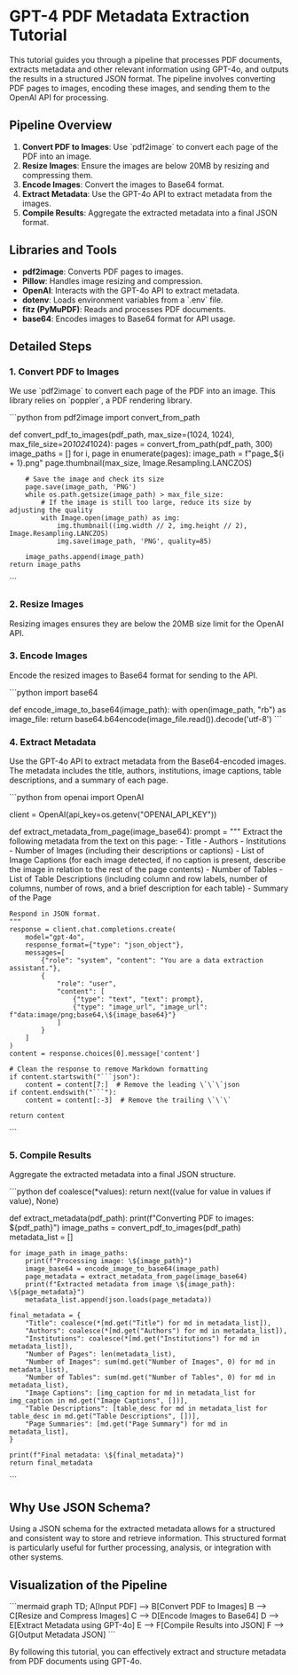 # GPT-4 PDF Metadata Extraction Tutorial

This tutorial guides you through a pipeline that processes PDF documents, extracts metadata and other relevant information using GPT-4o, and outputs the results in a structured JSON format. The pipeline involves converting PDF pages to images, encoding these images, and sending them to the OpenAI API for processing.

## Pipeline Overview

1. **Convert PDF to Images**: Use \`pdf2image\` to convert each page of the PDF into an image.
2. **Resize Images**: Ensure the images are below 20MB by resizing and compressing them.
3. **Encode Images**: Convert the images to Base64 format.
4. **Extract Metadata**: Use the GPT-4o API to extract metadata from the images.
5. **Compile Results**: Aggregate the extracted metadata into a final JSON format.

## Libraries and Tools

- **pdf2image**: Converts PDF pages to images.
- **Pillow**: Handles image resizing and compression.
- **OpenAI**: Interacts with the GPT-4o API to extract metadata.
- **dotenv**: Loads environment variables from a \`.env\` file.
- **fitz (PyMuPDF)**: Reads and processes PDF documents.
- **base64**: Encodes images to Base64 format for API usage.

## Detailed Steps

### 1. Convert PDF to Images

We use \`pdf2image\` to convert each page of the PDF into an image. This library relies on \`poppler\`, a PDF rendering library.

\`\`\`python
from pdf2image import convert_from_path

def convert_pdf_to_images(pdf_path, max_size=(1024, 1024), max_file_size=20*1024*1024):
    pages = convert_from_path(pdf_path, 300)
    image_paths = []
    for i, page in enumerate(pages):
        image_path = f"page_\${i + 1}.png"
        page.thumbnail(max_size, Image.Resampling.LANCZOS)
        
        # Save the image and check its size
        page.save(image_path, 'PNG')
        while os.path.getsize(image_path) > max_file_size:
            # If the image is still too large, reduce its size by adjusting the quality
            with Image.open(image_path) as img:
                img.thumbnail((img.width // 2, img.height // 2), Image.Resampling.LANCZOS)
                img.save(image_path, 'PNG', quality=85)
                
        image_paths.append(image_path)
    return image_paths
\`\`\`

### 2. Resize Images

Resizing images ensures they are below the 20MB size limit for the OpenAI API.

### 3. Encode Images

Encode the resized images to Base64 format for sending to the API.

\`\`\`python
import base64

def encode_image_to_base64(image_path):
    with open(image_path, "rb") as image_file:
        return base64.b64encode(image_file.read()).decode('utf-8')
\`\`\`

### 4. Extract Metadata

Use the GPT-4o API to extract metadata from the Base64-encoded images. The metadata includes the title, authors, institutions, image captions, table descriptions, and a summary of each page.

\`\`\`python
from openai import OpenAI

client = OpenAI(api_key=os.getenv("OPENAI_API_KEY"))

def extract_metadata_from_page(image_base64):
    prompt = """
    Extract the following metadata from the text on this page:
    - Title
    - Authors
    - Institutions
    - Number of Images (including their descriptions or captions)
    - List of Image Captions (for each image detected, if no caption is present, describe the image in relation to the rest of the page contents)
    - Number of Tables
    - List of Table Descriptions (including column and row labels, number of columns, number of rows, and a brief description for each table)
    - Summary of the Page

    Respond in JSON format.
    """
    response = client.chat.completions.create(
        model="gpt-4o",
        response_format={"type": "json_object"},
        messages=[
            {"role": "system", "content": "You are a data extraction assistant."},
            {
                "role": "user",
                "content": [
                    {"type": "text", "text": prompt},
                    {"type": "image_url", "image_url": f"data:image/png;base64,\${image_base64}"}
                ]
            }
        ]
    )
    content = response.choices[0].message['content']

    # Clean the response to remove Markdown formatting
    if content.startswith("```json"):
        content = content[7:]  # Remove the leading \`\`\`json
    if content.endswith("```"):
        content = content[:-3]  # Remove the trailing \`\`\`

    return content
\`\`\`

### 5. Compile Results

Aggregate the extracted metadata into a final JSON structure.

\`\`\`python
def coalesce(*values):
    return next((value for value in values if value), None)

def extract_metadata(pdf_path):
    print(f"Converting PDF to images: \${pdf_path}")
    image_paths = convert_pdf_to_images(pdf_path)
    metadata_list = []

    for image_path in image_paths:
        print(f"Processing image: \${image_path}")
        image_base64 = encode_image_to_base64(image_path)
        page_metadata = extract_metadata_from_page(image_base64)
        print(f"Extracted metadata from image \${image_path}: \${page_metadata}")
        metadata_list.append(json.loads(page_metadata))

    final_metadata = {
        "Title": coalesce(*[md.get("Title") for md in metadata_list]),
        "Authors": coalesce(*[md.get("Authors") for md in metadata_list]),
        "Institutions": coalesce(*[md.get("Institutions") for md in metadata_list]),
        "Number of Pages": len(metadata_list),
        "Number of Images": sum(md.get("Number of Images", 0) for md in metadata_list),
        "Number of Tables": sum(md.get("Number of Tables", 0) for md in metadata_list),
        "Image Captions": [img_caption for md in metadata_list for img_caption in md.get("Image Captions", [])],
        "Table Descriptions": [table_desc for md in metadata_list for table_desc in md.get("Table Descriptions", [])],
        "Page Summaries": [md.get("Page Summary") for md in metadata_list],
    }

    print(f"Final metadata: \${final_metadata}")
    return final_metadata
\`\`\`

## Why Use JSON Schema?

Using a JSON schema for the extracted metadata allows for a structured and consistent way to store and retrieve information. This structured format is particularly useful for further processing, analysis, or integration with other systems.

## Visualization of the Pipeline

\`\`\`mermaid
graph TD;
    A[Input PDF] --> B[Convert PDF to Images]
    B --> C[Resize and Compress Images]
    C --> D[Encode Images to Base64]
    D --> E[Extract Metadata using GPT-4o]
    E --> F[Compile Results into JSON]
    F --> G[Output Metadata JSON]
\`\`\`

By following this tutorial, you can effectively extract and structure metadata from PDF documents using GPT-4o.

